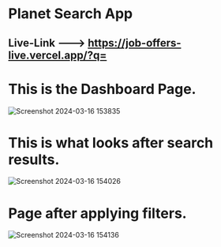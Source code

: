 # Planet Search App

## Live-Link  ---> <a>https://job-offers-live.vercel.app/?q=<a/>

# This is the Dashboard Page.
![Screenshot 2024-03-16 153835](https://github.com/ak8459/JobOffers.live/assets/87300147/f2668ca3-ca03-4bed-b086-74cec50c3867)
# This is what looks after search results.
![Screenshot 2024-03-16 154026](https://github.com/ak8459/JobOffers.live/assets/87300147/af413faa-ac91-4c4d-9ea4-1cebd6cf4bfb)
# Page after applying filters.
![Screenshot 2024-03-16 154136](https://github.com/ak8459/JobOffers.live/assets/87300147/7582b1e9-7ca2-4cef-9291-4ef9cdf10e0f)


